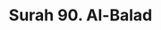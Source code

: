 ---
title       : "Surah 90. Al-Balad"
DATE        : 7/25/2018 9:18:18 AM
draft       : false
TYPE        : "quran"

BookCode    : "ARB"
SurahNumber : "90"
TotalAyah   : "20"
---
